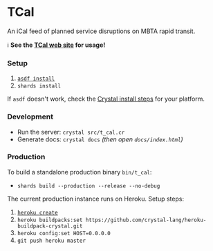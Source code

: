 # TCal

An iCal feed of planned service disruptions on MBTA rapid transit.

ℹ **See the [TCal web site](https://t-cal.herokuapp.com) for usage!**


### Setup

1.  [`asdf install`](https://github.com/asdf-vm/asdf)
2. `shards install`

If `asdf` doesn't work, check the [Crystal install steps][crystal-install] for
your platform.

[crystal-install]: https://crystal-lang.org/install/


### Development

* Run the server: `crystal src/t_cal.cr`
* Generate docs: `crystal docs` _(then open `docs/index.html`)_


### Production

To build a standalone production binary `bin/t_cal`:

* `shards build --production --release --no-debug`

The current production instance runs on Heroku. Setup steps:

1. [`heroku create`](https://devcenter.heroku.com/articles/heroku-cli)
2. `heroku buildpacks:set https://github.com/crystal-lang/heroku-buildpack-crystal.git`
3. `heroku config:set HOST=0.0.0.0`
4. `git push heroku master`
